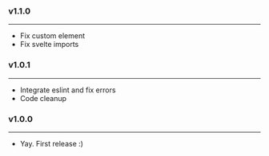 ### v1.1.0

---

- Fix custom element
- Fix svelte imports

### v1.0.1

---

- Integrate eslint and fix errors
- Code cleanup

### v1.0.0

---

- Yay. First release :)
